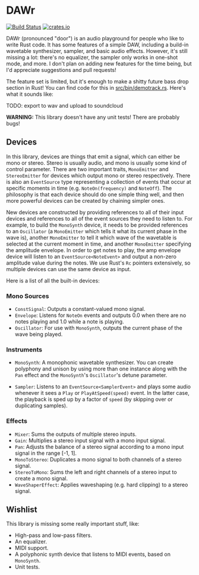 # DAWr

[![Build Status](https://travis-ci.org/defuse/DAWr.svg?branch=master)](https://travis-ci.org/defuse/DAWr)
[![crates.io](https://img.shields.io/crates/v/dawr.svg)](https://crates.io/crates/dawr)

DAWr (pronounced "door") is an audio playground for people who like to write
Rust code. It has some features of a simple DAW, including a build-in wavetable
synthesizer, sampler, and basic audio effects. However, it's still missing
a lot: there's no equalizer, the sampler only works in one-shot mode, and more.
I don't plan on adding new features for the time being, but I'd appreciate
suggestions and pull requests!

The feature set is limited, but it's enough to make a shitty future bass drop
section in Rust! You can find code for this in
[src/bin/demotrack.rs](src/bin/demotrack.rs). Here's what it sounds like:

TODO: export to wav and upload to soundcloud

**WARNING:** This library doesn't have any unit tests! There are probably bugs!

## Devices

In this library, devices are things that emit a signal, which can either be mono
or stereo. Stereo is usually audio, and mono is usually some kind of control
parameter. There are two important traits, `MonoEmitter` and `StereoEmitter` for
devices which output mono or stereo respectively. There is also an `EventSource`
type representing a collection of events that occur at specific moments in time
(e.g. `NoteOn(frequency)` and `NoteOff`). The philosophy is that each device
should do one simple thing well, and then more powerful devices can be created
by chaining simpler ones.

New devices are constructed by providing references to all of their input
devices and references to all of the event sources they need to listen to. For
example, to build the `MonoSynth` device, it needs to be provided references to
an `Oscillator` (a `MonoEmitter` which tells it what its current phase in the
wave is), another `MonoEmitter` to tell it which wave of the wavetable is
selected at the current moment in time, and another `MonoEmitter` specifying the
amplitude envelope. In order to get notes to play, the amp envelope device will
listen to an `EventSource<NoteEvent>` and output a non-zero amplitude value
during the notes. We use Rust's `Rc` pointers extensively, so multiple devices
can use the same device as input.

Here is a list of all the built-in devices:

### Mono Sources

- `ConstSignal`: Outputs a constant-valued mono signal.
- `Envelope`: Listens for `NoteOn` events and outputs 0.0 when there are no notes
  playing and 1.0 while a note is playing.
- `Oscillator`: For use with `MonoSynth`, outputs the current phase of the wave
  being played.

### Instruments

- `MonoSynth`: A monophonic wavetable synthesizer. You can create polyphony and
  unison by using more than one instance along with the `Pan` effect and the
  `MonoSynth`'s `Oscillator`'s detune parameter.

- `Sampler`: Listens to an `EventSource<SamplerEvent>` and plays some audio
  whenever it sees a `Play` or `PlayAtSpeed(speed)` event. In the latter case,
  the playback is sped up by a factor of `speed` (by skipping over or
  duplicating samples).

### Effects

- `Mixer`: Sums the outputs of multiple stereo inputs.
- `Gain`: Multiplies a stereo input signal with a mono input signal.
- `Pan`: Adjusts the balance of a stereo signal according to a mono input signal
  in the range [-1, 1].
- `MonoToStereo`: Duplicates a mono signal to both channels of a stereo signal.
- `StereoToMono`: Sums the left and right channels of a stereo input to create
  a mono signal.
- `WaveShaperEffect`: Applies waveshaping (e.g. hard clipping) to a stereo
  signal.

## Wishlist

This library is missing some really important stuff, like:

- High-pass and low-pass filters.
- An equalizer.
- MIDI support.
- A polyphonic synth device that listens to MIDI events, based on `MonoSynth`.
- Unit tests.
